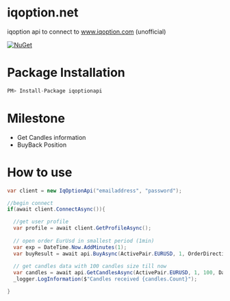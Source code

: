 # iqoption.net
iqoption api to connect to www.iqoption.com (unofficial)

[![NuGet](https://img.shields.io/badge/nuget-v0.0.1-blue.svg)](https://www.nuget.org/packages/iqoptionapi/)

# Package Installation
``` javascript
PM> Install-Package iqoptionapi

```


# Milestone
- Get Candles information
- BuyBack Position

# How to use
```csharp
var client = new IqOptionApi("emailaddress", "password");

//begin connect
if(await client.ConnectAsync()){

  //get user profile
  var profile = await client.GetProfileAsync();
  
  // open order EurUsd in smallest period (1min) 
  var exp = DateTime.Now.AddMinutes(1);
  var buyResult = await api.BuyAsync(ActivePair.EURUSD, 1, OrderDirection.Call, exp);
  
  // get candles data with 100 candles size till now
  var candles = await api.GetCandlesAsync(ActivePair.EURUSD, 1, 100, DateTimeOffset.Now);
  _logger.LogInformation($"Candles received {candles.Count}");

}

```

